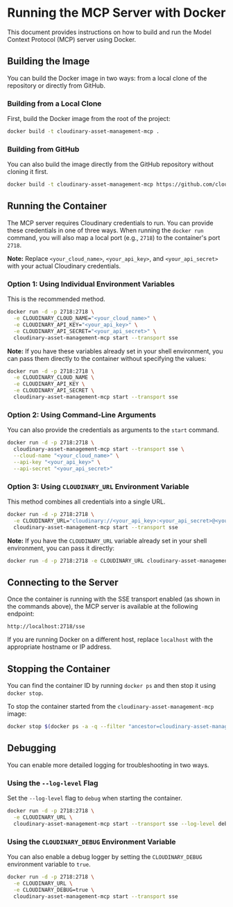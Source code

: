 # Running the MCP Server with Docker

This document provides instructions on how to build and run the Model Context Protocol (MCP) server using Docker.

## Building the Image

You can build the Docker image in two ways: from a local clone of the repository or directly from GitHub.

### Building from a Local Clone

First, build the Docker image from the root of the project:

```sh
docker build -t cloudinary-asset-management-mcp .
```

### Building from GitHub

You can also build the image directly from the GitHub repository without cloning it first.

```sh
docker build -t cloudinary-asset-management-mcp https://github.com/cloudinary/asset-management-js.git
```

## Running the Container

The MCP server requires Cloudinary credentials to run. You can provide these credentials in one of three ways. When running the `docker run` command, you will also map a local port (e.g., `2718`) to the container's port `2718`.

**Note:** Replace `<your_cloud_name>`, `<your_api_key>`, and `<your_api_secret>` with your actual Cloudinary credentials.

### Option 1: Using Individual Environment Variables

This is the recommended method.

```sh
docker run -d -p 2718:2718 \
  -e CLOUDINARY_CLOUD_NAME="<your_cloud_name>" \
  -e CLOUDINARY_API_KEY="<your_api_key>" \
  -e CLOUDINARY_API_SECRET="<your_api_secret>" \
  cloudinary-asset-management-mcp start --transport sse
```

**Note:** If you have these variables already set in your shell environment, you can pass them directly to the container without specifying the values:

```sh
docker run -d -p 2718:2718 \
  -e CLOUDINARY_CLOUD_NAME \
  -e CLOUDINARY_API_KEY \
  -e CLOUDINARY_API_SECRET \
  cloudinary-asset-management-mcp start --transport sse
```

### Option 2: Using Command-Line Arguments

You can also provide the credentials as arguments to the `start` command.

```sh
docker run -d -p 2718:2718 \
  cloudinary-asset-management-mcp start --transport sse \
  --cloud-name "<your_cloud_name>" \
  --api-key "<your_api_key>" \
  --api-secret "<your_api_secret>"
```

### Option 3: Using `CLOUDINARY_URL` Environment Variable

This method combines all credentials into a single URL.

```sh
docker run -d -p 2718:2718 \
  -e CLOUDINARY_URL="cloudinary://<your_api_key>:<your_api_secret>@<your_cloud_name>" \
  cloudinary-asset-management-mcp start --transport sse
```

**Note:** If you have the `CLOUDINARY_URL` variable already set in your shell environment, you can pass it directly:

```sh
docker run -d -p 2718:2718 -e CLOUDINARY_URL cloudinary-asset-management-mcp start --transport sse
```

## Connecting to the Server

Once the container is running with the SSE transport enabled (as shown in the commands above), the MCP server is available at the following endpoint:

`http://localhost:2718/sse`

If you are running Docker on a different host, replace `localhost` with the appropriate hostname or IP address.

## Stopping the Container

You can find the container ID by running `docker ps` and then stop it using `docker stop`.

To stop the container started from the `cloudinary-asset-management-mcp` image:
```sh
docker stop $(docker ps -a -q --filter "ancestor=cloudinary-asset-management-mcp")
```

## Debugging

You can enable more detailed logging for troubleshooting in two ways.

### Using the `--log-level` Flag

Set the `--log-level` flag to `debug` when starting the container.

```sh
docker run -d -p 2718:2718 \
  -e CLOUDINARY_URL \
  cloudinary-asset-management-mcp start --transport sse --log-level debug
```

### Using the `CLOUDINARY_DEBUG` Environment Variable

You can also enable a debug logger by setting the `CLOUDINARY_DEBUG` environment variable to `true`.

```sh
docker run -d -p 2718:2718 \
  -e CLOUDINARY_URL \
  -e CLOUDINARY_DEBUG=true \
  cloudinary-asset-management-mcp start --transport sse
```
